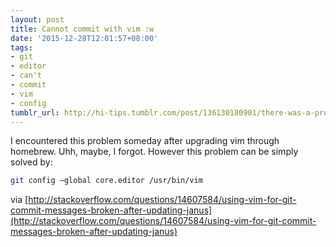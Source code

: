 ```yaml
---
layout: post
title: Cannot commit with vim :w
date: '2015-12-28T12:01:57+08:00'
tags:
- git
- editor
- can't
- commit
- vim
- config
tumblr_url: http://hi-tips.tumblr.com/post/136130180901/there-was-a-problem-with-the-editor-vi-not
---
```


I encountered this problem someday after upgrading vim through homebrew. Uhh, maybe, I forgot. However this problem can be simply solved by:

```bash
git config –global core.editor /usr/bin/vim
```

via [http://stackoverflow.com/questions/14607584/using-vim-for-git-commit-messages-broken-after-updating-janus](http://stackoverflow.com/questions/14607584/using-vim-for-git-commit-messages-broken-after-updating-janus)
